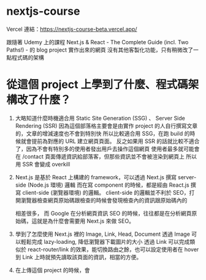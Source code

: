 # nextjs-course

Vercel 連結：https://nextjs-course-beta.vercel.app/

跟隨著 Udemy 上的課程 Next.js & React - The Complete Guide (incl. Two Paths!) - 的 blog project 實作出來的網頁
沒有其他客製化功能，只有稍微改了一點程式碼的架構

# 從這個 project 上學到了什麼、程式碼架構改了什麼？

1) 大略知道什麼時機適合用 Static Site Generation (SSG) 、 Server Side Rendering (SSR)
   因為這個部落格主要會是由實作 project 的人自行撰寫文章的，文章的增減速度也不會到特別快
   所以比較適合用 SSG，在跑 build 的時候就會提前為對應的 URL 建立網頁頁面。
   反之如果用 SSR 的話就比較不適合了，因為不會有特別多的使用者發出用戶去操作這個網頁
   使用者最多就可能會在 /contact 頁面傳遞資訊給部落客，但那些資訊並不會被渲染到網頁上
   所以用 SSR 會變成 overkill
   
2) Next.js 是基於 React 上構建的 framework，可以透過 Next.js 撰寫 server-side (Node.js 環境) 邏輯
   而在寫 component 的時候，都是經由 React.js 撰寫 client-side (瀏覽器環境) 的邏輯。
   client-side 的邏輯並不利於 SEO，打開瀏覽器檢查網頁原始碼跟檢查的時候會發現檢查內的資訊跟原始碼內的 <div id='root'></div> 相差很多，
   而 Google 在分析網頁資訊 SEO 的時候，往往都是在分析網頁原始碼，這就是為什麼會需要用 Next.js 來做 SEO。

3) 學到了怎麼使用 Next.js 裡的 Image, Link, Head, Document
   透過 Image 可以輕鬆完成 lazy-loading, 降低瀏覽器下載圖片的大小
   透過 Link 可以完成類似於 react-router/link 的效果，能切換路由之餘，也可以設定使用者在 hover 到 Link 上時就預先讀取該頁面的資訊，相當的方便。
   
3) 在上傳這個 project 的時候，會
   

  



